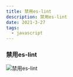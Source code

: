```yaml
---
title: 禁用es-lint
description: 禁用es-lint
date: 2021-3-27
tags:
  - javascript
---
```


### 禁用es-lint

![禁用es-lint](/es-lint.png)
